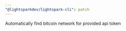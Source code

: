 ```yaml
---
"@lightsparkdev/lightspark-cli": patch
---
```


Automatically find bitcoin network for provided api token
